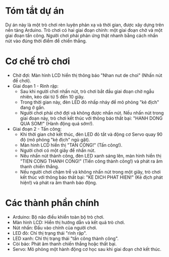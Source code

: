 # **Tóm tắt dự án**
Dự án này là một trò chơi rèn luyện phản xạ và thời gian, được xây dựng trên nền tảng Arduino. Trò chơi có hai giai đoạn chính: một giai đoạn chờ và một giai đoạn tấn công. Người chơi phải phản ứng thật nhanh bằng cách nhấn nút vào đúng thời điểm để chiến thắng.

# **Cơ chế trò chơi**
- Chờ đợi: Màn hình LCD hiển thị thông báo "Nhan nut de choi" (Nhấn nút để chơi).
- Giai đoạn 1 - Rình rập:
  - Sau khi người chơi nhấn nút, trò chơi bắt đầu giai đoạn chờ ngẫu nhiên, kéo dài từ 5 đến 10 giây.
  - Trong thời gian này, đèn LED đỏ nhấp nháy để mô phỏng "kẻ địch" đang ở gần.
  - Người chơi phải chờ đợi và không được nhấn nút. Nếu nhấn nút trong giai đoạn này, trò chơi kết thúc với thông báo thất bại: "HANH DONG QUA SOM!" (Hành động quá sớm!).
- Giai đoạn 2 - Tấn công:
  - Khi thời gian chờ kết thúc, đèn LED đỏ tắt và động cơ Servo quay 90 độ (mô phỏng "kẻ địch" ngủ gật).
  - Màn hình LCD hiển thị "TAN CONG!" (Tấn công!).
  - Người chơi có một giây để nhấn nút.
  - Nếu nhấn nút thành công, đèn LED xanh sáng lên, màn hình hiển thị "TIEN CONG THANH CONG!" (Tiến công thành công!) và phát ra âm thanh chiến thắng.
  - Nếu người chơi chậm trễ và không nhấn nút trong một giây, trò chơi kết thúc với thông báo thất bại: "KE DICH PHAT HIEN!" (Kẻ địch phát hiện!) và phát ra âm thanh báo động.

# **Các thành phần chính**
- Arduino: Bộ não điều khiển toàn bộ trò chơi.
- Màn hình LCD: Hiển thị hướng dẫn và kết quả trò chơi.
- Nút nhấn: Đầu vào chính của người chơi.
- LED đỏ: Chỉ thị trạng thái "rình rập".
- LED xanh: Chỉ thị trạng thái "tấn công thành công".
- Còi báo: Phát âm thanh chiến thắng hoặc thất bại.
- Servo: Mô phỏng một hành động cơ học sau khi giai đoạn chờ kết thúc.
